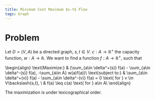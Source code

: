 ```yaml
---
title: Minimum Cost Maximum $s-t$ Flow
tags: Graph
---
```


# Problem
Let $D=(V,A)$ be a directed graph, $s,t\in V$. $c:A\to \mathbb{R}^+$ the capacity function, $w:A\to \mathbb{R}$. We want to find a function $f:A\to \mathbb{R}^+$, such that

\begin{align}
\text{Maximize:} & (\sum_{a\in \delta^+(s)} f(a) - \sum_{a\in \delta^-(s)} f(a), -\sum_{a\in A} w(a)f(a))\\
\text{subject to:} & \sum_{a\in \delta^+(v)} f(a) - \sum_{a\in \delta^-(v)} f(a)  = 0 \text{ for } v \in V\backslash\{s,t\}, \\
& f(a) \leq c(a) \text{ for } a\in A\\
\end{align}

The maximization is under lexicographical order.